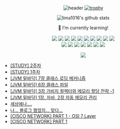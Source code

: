 
<div align="center">

  ![header](https://capsule-render.vercel.app/api?type=cylinder&color=auto&height=100&section=header&text=Hello%Lima!&fontSize=70)
  [![trophy](https://github-profile-trophy.vercel.app/?username=lima1016&row=1)](https://github.com/lima1016/github-profile-trophy)

  ![lima1016's github stats](https://github-readme-stats.vercel.app/api?username=lima1016&show_icons=true&theme=synthwave&hide_border=true)
  <br>

</b> 🌱 I’m currently learning! </b> <br><br>
<img src="https://img.shields.io/badge/Java-FF0000?style=flat-square&logo=Java&logoColor=white"/>
<img src="https://img.shields.io/badge/Apachekafka-231F20?style=flat-square&logo=apachekafka&logoColor=white"/>
<img src="https://img.shields.io/badge/Spring-6DB33F?style=flat-square&logo=Spring&logoColor=white"/>
<img src="https://img.shields.io/badge/Redis-DC382D?style=flat-square&logo=Redis&logoColor=white"/>
<img src="https://img.shields.io/badge/Gradle-02303A?style=flat-square&logo=Gradle&logoColor=white"/>
<img src="https://img.shields.io/badge/PostgreSQL-4169E1?style=flat-square&logo=PostgreSQL&logoColor=white"/>
<img src="https://img.shields.io/badge/MariaDB-003545?style=flat-square&logo=MariaDB&logoColor=white"/>
<img src="https://img.shields.io/badge/MongoDB-47A248?style=flat-square&logo=MongoDB&logoColor=white"/>
<img src="https://img.shields.io/badge/Postman-FF6C37?style=flat-square&logo=Postman&logoColor=white"/>
<img src="https://img.shields.io/badge/OAuth-EB5424?style=flat-square&logo=Auth0&logoColor=white"/> <br>
<img src="https://img.shields.io/badge/Json-000000?style=flat-square&logo=Json&logoColor=white"/>
<img src="https://img.shields.io/badge/SpringBoot-6DB33F?style=flat-square&logo=SpringBoot&logoColor=white"/>
<img src="https://img.shields.io/badge/Apache-D22128?style=flat-square&logo=Apache&logoColor=white"/>
<img src="https://img.shields.io/badge/ApacheTomcat-F8DC75?style=flat-square&logo=ApacheTomcat&logoColor=white"/>
<img src="https://img.shields.io/badge/ApacheMaven-C71A36?style=flat-square&logo=ApacheMaven&logoColor=white"/>
<img src="https://img.shields.io/badge/IntelliJIDEA-000000?style=flat-square&logo=IntelliJIDEA&logoColor=white"/>
<img src="https://img.shields.io/badge/Jira-0052CC?style=flat-square&logo=Jira&logoColor=white"/>

<a href="https://github.com/devxb/gitanimals">
  <img src="https://render.gitanimals.org/farms/lima1016"/>
</a>

</div>

<ul><li><a href='https://lima1016.tistory.com/134' target='_blank'>[STUDY] 2주차</a></li><li><a href='https://lima1016.tistory.com/128' target='_blank'>[STUDY] 1주차</a></li><li><a href='https://lima1016.tistory.com/127' target='_blank'>[JVM 밑바닥] 7장  클래스 로딩 메커니즘</a></li><li><a href='https://lima1016.tistory.com/126' target='_blank'>[JVM 밑바닥] 6장 클래스 파일</a></li><li><a href='https://lima1016.tistory.com/125' target='_blank'>[JVM 밑바닥] 3장 가비지 컬렉터와 메모리 할당 전략 -1</a></li><li><a href='https://lima1016.tistory.com/124' target='_blank'>[JVM 밑바닥] 1장. 자바, 2장 자동 메모리 관리</a></li><li><a href='https://lima1016.tistory.com/123' target='_blank'>세상에나....</a></li><li><a href='https://lima1016.tistory.com/121' target='_blank'>나... 블로그 했었지... 맞다...</a></li><li><a href='https://lima1016.tistory.com/119' target='_blank'>[CISCO NETWORK] PART 1 - OSI 7 Layer</a></li><li><a href='https://lima1016.tistory.com/118' target='_blank'>[CISCO NETWORK] PART 1</a></li></ul>